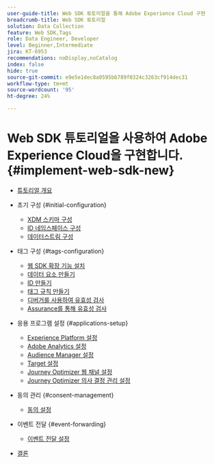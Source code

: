 ```yaml
---
user-guide-title: Web SDK 튜토리얼을 통해 Adobe Experience Cloud 구현
breadcrumb-title: Web SDK 튜토리얼
solution: Data Collection
feature: Web SDK,Tags
role: Data Engineer, Developer
level: Beginner,Intermediate
jira: KT-6953
recommendations: noDisplay,noCatalog
index: false
hide: true
source-git-commit: e9e5e1dec8a0595bb789f0324c3263cf914dec31
workflow-type: tm+mt
source-wordcount: '95'
ht-degree: 24%

---
```



# Web SDK 튜토리얼을 사용하여 Adobe Experience Cloud을 구현합니다. {#implement-web-sdk-new}

+ [튜토리얼 개요](overview.md)
+ 초기 구성 {#initial-configuration}
   + [XDM 스키마 구성](configure-schemas.md)
   + [ID 네임스페이스 구성](configure-identities.md)
   + [데이터스트림 구성](configure-datastream.md)

+ 태그 구성 {#tags-configuration}
   + [웹 SDK 확장 기능 설치](install-web-sdk.md)
   + [데이터 요소 만들기](create-data-elements.md)
   + [ID 만들기](create-identities.md)
   + [태그 규칙 만들기](create-tag-rule.md)
   + [디버거를 사용하여 유효성 검사](validate-with-debugger.md)
   + [Assurance를 통해 유효성 검사](validate-with-assurance.md)

+ 응용 프로그램 설정 {#applications-setup}
   + [Experience Platform 설정](setup-experience-platform.md)
   + [Adobe Analytics 설정](setup-analytics.md)
   + [Audience Manager 설정](setup-audience-manager.md)
   + [Target 설정](setup-target.md)
   + [Journey Optimizer 웹 채널 설정](setup-web-channel.md)
   + [Journey Optimizer 의사 결정 관리 설정](setup-decision-management.md)

+ 동의 관리 {#consent-management}
   + [동의 설정](setup-consent.md)

+ 이벤트 전달 {#event-forwarding}
   + [이벤트 전달 설정](setup-event-forwarding.md)

+ [결론](conclusion.md)

